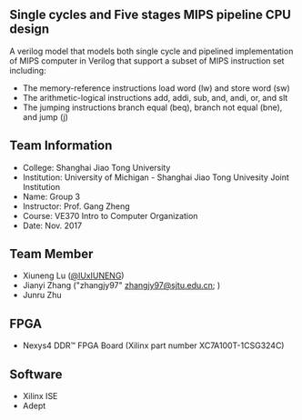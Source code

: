 ## Single cycles and Five stages MIPS pipeline CPU design
A verilog model that models both single cycle and pipelined implementation of MIPS computer in Verilog that support a subset of MIPS instruction set including:
- The memory-reference instructions load word (lw) and store word (sw)
- The arithmetic-logical instructions add, addi, sub, and, andi, or, and slt
- The jumping instructions branch equal (beq), branch not equal (bne), and jump (j)

## Team Information
- College: Shanghai Jiao Tong University
- Institution: University of Michigan - Shanghai Jiao Tong Univesity Joint Institution
- Name: Group 3
- Instructor: Prof. Gang Zheng
- Course: VE370 Intro to Computer Organization
- Date: Nov. 2017

## Team Member
- Xiuneng Lu ([@lUxIUNENG](https://github.com/LuXiuneng))
- Jianyi Zhang ("zhangjy97" <zhangjy97@sjtu.edu.cn>; )
- Junru Zhu

## FPGA
- Nexys4 DDR™ FPGA Board (Xilinx part number XC7A100T-1CSG324C)

## Software
- Xilinx ISE
- Adept

